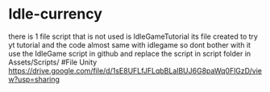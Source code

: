 # Idle-currency
there is 1 file script that is not used is IdleGameTutorial its file created to try yt tutorial and the code almost same with idlegame so dont bother with it
use the IdleGame script in github and replace the script in script folder in Assets/Scripts/
#File Unity
https://drive.google.com/file/d/1sE8UFLfJFLqbBLalBUJ6G8paWq0FlGzD/view?usp=sharing
